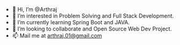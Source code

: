 - 👋 Hi, I’m @Arthraj
- 👀 I’m interested in Problem Solving and Full Stack Development.
- 🌱 I’m currently learning Spring Boot and JAVA.
- 💞️ I’m looking to collaborate and Open Source Web Dev Project.
- 📫 Mail me at arthraj.01@gmail.com

<!---
Arthraj/Arthraj is a ✨ special ✨ repository because its `README.md` (this file) appears on your GitHub profile.
You can click the Preview link to take a look at your changes.
--->
